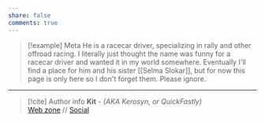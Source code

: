 ```yaml
---
share: false
comments: true
---
```

> [!example] Meta
> He is a racecar driver, specializing in rally and other offroad racing. I literally just thought the name was funny for a racecar driver and wanted it in my world somewhere. Eventually I'll find a place for him and his sister [[Selma Slokar]], but for now this page is only here so I don't forget them. Please ignore.

-----
> [!cite] Author info
> **Kit** - *(AKA Kerosyn, or QuickFastly)*\
> [Web zone](https://kerosyn.link) // [Social](https://m.tripulse.link/@kit)